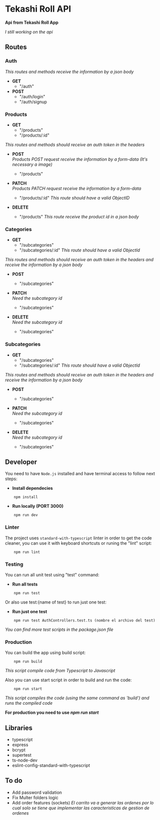 # Tekashi Roll API
**Api from Tekashi Roll App**

_I still working on the api_

## Routes

### Auth
_This routes and methods receive the information by a json body_
* **GET**
    * "/auth"
* **POST**
    * "/auth/login"
    * "/auth/signup
### Products
* **GET**
    * "/products"
    * "/products/:id"

_This routes and methods should receive an auth token in the headers_

* **POST** \
_Products POST request receive the information by a form-data (It's necessary a image)_

    * "/products"
* **PATCH** \
_Products PATCH request receive the information by a form-data_

    * "/products/:id" _This route should have a valid ObjectID_

* **DELETE**
    * "/products" _This route receive the product id in a json body_

### Categories
* **GET**
    * "/subcategories"
    * "/subcategories/:id" _This route should have a valid ObjectId_

_This routes and methods should receive an auth token in the headers and receive the information by a json body_

* **POST**

    * "/subcategories"

* **PATCH**\
_Need the subcategory id_
    * "/subcategories"

* **DELETE**\
_Need the subcategory id_
    * "/subcategories"


### Subcategories
* **GET**
    * "/subcategories"
    * "/subcategories/:id" _This route should have a valid ObjectId_

_This routes and methods should receive an auth token in the headers and receive the information by a json body_

* **POST**

    * "/subcategories"

* **PATCH**\
_Need the subcategory id_
    * "/subcategories"

* **DELETE**\
_Need the subcategory id_
    * "/subcategories"

## Developer 
You need to have `Node.js` installed and have terminal access to follow next steps:

* **Install dependecies**
```
    npm install
```
* **Run locally (PORT 3000)**
```
    npm run dev
```
### Linter
The project uses `standard-with-typescript` linter in order to get the code cleaner, you can use it with keyboard shortcuts or runing the "lint" script:
```
    npm run lint
```
### Testing
You can run all unit test using "test" command:

* **Run all tests**
```
    npm run test

```
Or also use test:{name of test} to run just one test:
* **Run just one test**
```
    npm run test AuthControllers.test.ts (nombre el archivo del test)
```
_You can find more test scripts in the package.json file_

### Production
You can build the app using build script:
```
    npm run build
```
_This script compile code from Typescript to Javascript_

Also you can use start script in order to build and run the code: 
```
    npm run start
``` 
_This script compiles the code (using the same command as 'build') and runs the compiled code_

**For production you need to use _npm run start_**
## Libraries
* typescript
* express
* bcrypt
* supertest
* ts-node-dev
* eslint-config-standard-with-typescript

## To do
- Add password validation
- Fix Multer folders logic
- Add order features (sockets) _El carrito va a generar las ordenes por lo cual solo se tiene que implementar las caracteristicas de gestion de ordenes_
